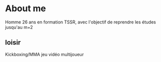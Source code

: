 # About me

Homme 26 ans 
en formation TSSR, avec l'objectif de reprendre les études jusqu'au m+2


## loisir
Kickboxing/MMA
jeu vidéo multijoueur







